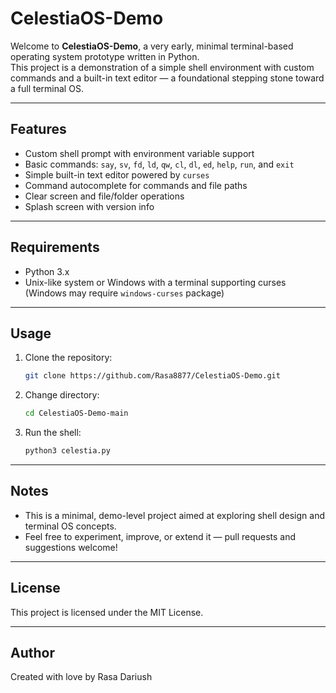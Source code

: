 # CelestiaOS-Demo

Welcome to **CelestiaOS-Demo**, a very early, minimal terminal-based operating system prototype written in Python.  
This project is a demonstration of a simple shell environment with custom commands and a built-in text editor — a foundational stepping stone toward a full terminal OS.

---

## Features

- Custom shell prompt with environment variable support  
- Basic commands: `say`, `sv`, `fd`, `ld`, `qw`, `cl`, `dl`, `ed`, `help`, `run`, and `exit`  
- Simple built-in text editor powered by `curses`  
- Command autocomplete for commands and file paths  
- Clear screen and file/folder operations  
- Splash screen with version info  

---

## Requirements

- Python 3.x  
- Unix-like system or Windows with a terminal supporting curses (Windows may require `windows-curses` package)  

---

## Usage

1. Clone the repository:  
   ```bash
   git clone https://github.com/Rasa8877/CelestiaOS-Demo.git
   ```

2. Change directory:

   ```bash
   cd CelestiaOS-Demo-main
   ```

3. Run the shell:

   ```bash
   python3 celestia.py
   ```

---

## Notes

* This is a minimal, demo-level project aimed at exploring shell design and terminal OS concepts.
* Feel free to experiment, improve, or extend it — pull requests and suggestions welcome!

---

## License

This project is licensed under the MIT License.

---

## Author

Created with love by Rasa Dariush
